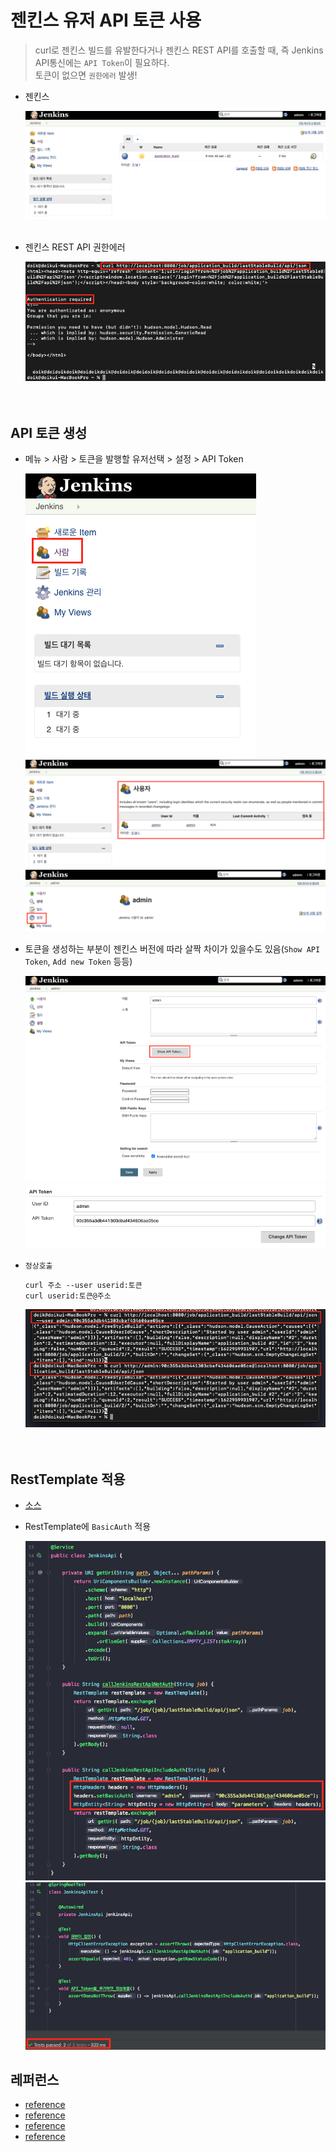 # 젠킨스 유저 API 토큰 사용
> curl로 젠킨스 빌드를 유발한다거나 젠킨스 REST API를 호출할 때, 즉 Jenkins API통신에는 `API Token`이 필요하다.<br>
> 토큰이 없으면 `권한에러` 발생!
- 젠킨스

    ![1](./img/jenkins%20user%20api%20token/1.png)
<br><br>
- 젠킨스 REST API 권한에러

    ![2](./img/jenkins%20user%20api%20token/2.png)
<br><br><br>
## API 토큰 생성
- 메뉴 > 사람 > 토큰을 발행할 유저선택 > 설정 > API Token

    ![3](./img/jenkins%20user%20api%20token/3.png)
    ![4](./img/jenkins%20user%20api%20token/4.png)
    ![5](./img/jenkins%20user%20api%20token/5.png)
- 토큰을 생성하는 부분이 젠킨스 버전에 따라 살짝 차이가 있을수도 있음(`Show API Token`, `Add new Token` 등등)

    ![6](./img/jenkins%20user%20api%20token/6.png)
    ![7](./img/jenkins%20user%20api%20token/7.png)
- `정상호출`
    ```shell script
    curl 주소 --user userid:토큰
    curl userid:토큰@주소
    ```
    ![8](./img/jenkins%20user%20api%20token/8.png)
<br><br><br>
## RestTemplate 적용
- [소스](https://github.com/wkdehdlr/jenkins-api-token)
- RestTemplate에 `BasicAuth` 적용

    ![9](./img/jenkins%20user%20api%20token/9.png)
    ![10](./img/jenkins%20user%20api%20token/10.png)
## 레퍼런스
- [reference](https://oingdaddy.tistory.com/237)
- [reference](https://velog.io/@owljoa/190731-%EC%9E%84%EC%8B%9C)
- [reference](http://confluence.augkorea.org/pages/viewpage.action?pageId=19629608)
- [reference](https://fntg.tistory.com/204)
